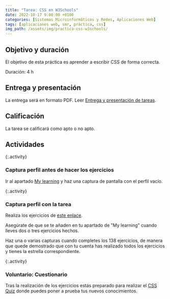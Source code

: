 ```yaml
---
title: "Tarea: CSS en W3Schools"
date: 2022-10-17 9:00:00 +0100
categories: [Sistemas Microinformáticos y Redes, Aplicaciones Web]
tags: [aplicaciones web, smr, práctica, css]
img_path: /assets/img/practica-css-w3schools/
---
```


## Objetivo y duración

El objetivo de esta práctica es aprender a escribir CSS de forma correcta.

Duración: 4 h

## Entrega y presentación

La entrega será en formato PDF. Leer [Entrega y presentación de tareas](/posts/entrega-presentacion-tareas/).

## Calificación

La tarea se calificará como apto o no apto.

## Actividades

{:.activity}
### Captura perfil antes de hacer los ejercicios

Ir al apartado [My learning](https://my-learning.w3schools.com/) y haz una captura de pantalla con el perfil vacío.

{:.activity}
### Captura perfil con la tarea

Realiza los ejercicios de [este enlace](https://www.w3schools.com/css/exercise.asp). 

Asegúrate de que se te añaden en tu apartado de "My learning" cuando lleves dos o tres ejercicios hechos.

Haz una o varias capturas cuando completes los 138 ejercicios, de manera que quede demostrado que con tu cuenta has realizado todos los ejercicios y tienes la estrella correspondiente.

{:.activity}
### Voluntario: Cuestionario

Tras la realización de los ejercicios estás preparado para realizar el [CSS Quiz](https://www.w3schools.com/quiztest/quiztest.asp?qtest=CSS) donde puedes poner a prueba tus nuevos conocimientos.
